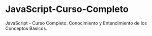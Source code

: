 # JavaScript-Curso-Completo
JavaScript - Curso Completo: Conocimiento y Entendimiento de los Conceptos Básicos.
